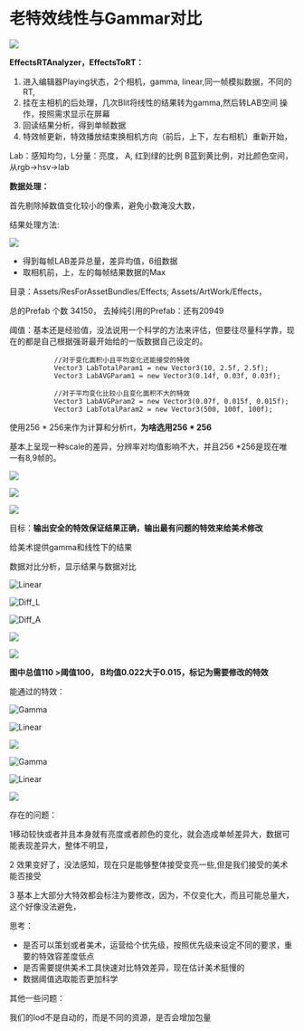 # 老特效线性与Gammar对比

![](../../../.gitbook/assets/image%20%2811%29.png)

**EffectsRTAnalyzer，EffectsToRT：**

1. 进入编辑器Playing状态，2个相机，gamma, linear,同一帧模拟数据，不同的RT,
2. 挂在主相机的后处理，几次Blit将线性的结果转为gamma,然后转LAB空间 操作，按照需求显示在屏幕
3.  回读结果分析，得到单帧数据
4.  特效帧更新，特效播放结束换相机方向（前后，上下，左右相机）重新开始，

Lab：感知均匀，L分量：亮度， A, 红到绿的比例 B蓝到黄比例，对比颜色空间，从rgb-&gt;hsv-&gt;lab

**数据处理：**

首先剔除掉数值变化较小的像素，避免小数淹没大数，

结果处理方法:

![](../../../.gitbook/assets/image%20%2818%29.png)



* 得到每帧LAB差异总量，差异均值，6组数据
* 取相机前，上，左的每帧结果数据的Max

目录：Assets/ResForAssetBundles/Effects; Assets/ArtWork/Effects，

总的Prefab 个数 34150， 去掉纯引用的Prefab：还有20949

阈值：基本还是经验值，没法说用一个科学的方法来评估，但要往尽量科学靠，现在的都是自己根据强哥最开始给的一版数据自己设定的。

```text
           //对于变化面积小且平均变化还能接受的特效
           Vector3 LabTotalParam1 = new Vector3(10, 2.5f, 2.5f);
           Vector3 LabAVGParam1 = new Vector3(0.14f, 0.03f, 0.03f);
           
           //对于平均变化比较小且变化面积不大的特效
           Vector3 LabAVGParam2 = new Vector3(0.07f, 0.015f, 0.015f);
           Vector3 LabTotalParam2 = new Vector3(500, 100f, 100f);
```

使用256 \* 256来作为计算和分析rt，**为啥选用256 \* 256**

基本上呈现一种scale的差异，分辨率对均值影响不大，并且256 \*256是现在唯一有8,9帧的。

![](../../../.gitbook/assets/image%20%2820%29.png)

![](../../../.gitbook/assets/image%20%2841%29.png)

![](../../../.gitbook/assets/image%20%2825%29.png)

目标：**输出安全的特效保证结果正确，输出最有问题的特效来给美术修改**

给美术提供gamma和线性下的结果

数据对比分析，显示结果与数据对比

![Linear](../../../.gitbook/assets/image%20%2812%29.png)

![Diff\_L](../../../.gitbook/assets/image%20%2823%29.png)

![Diff\_A](../../../.gitbook/assets/image%20%2834%29.png)

![](../../../.gitbook/assets/image%20%2831%29.png)

![](../../../.gitbook/assets/image%20%2829%29.png)

**图中总值110 &gt;阈值100， B均值0.022大于0.015，标记为需要修改的特效**

能通过的特效：

![Gamma](../../../.gitbook/assets/image%20%2833%29.png)

![ Linear](../../../.gitbook/assets/image%20%2813%29.png)

![](../../../.gitbook/assets/image%20%2840%29.png)

![Gamma](../../../.gitbook/assets/image%20%2826%29.png)

![Linear](../../../.gitbook/assets/image%20%2832%29.png)

![](../../../.gitbook/assets/image%20%2814%29.png)

存在的问题：

1移动较快或者并且本身就有亮度或者颜色的变化，就会造成单帧差异大，数据可能表现差异大，整体不明显，

2 效果变好了，没法感知，现在只是能够整体接受变亮一些,但是我们接受的美术能否接受

3 基本上大部分大特效都会标注为要修改，因为，不仅变化大，而且可能总量大，这个好像没法避免，

思考：

* 是否可以策划或者美术，运营给个优先级，按照优先级来设定不同的要求，重要的特效容差度低点
* 是否需要提供美术工具快速对比特效差异，现在估计美术挺慢的
* 数据阈值选取能否更加科学

其他一些问题：

我们的lod不是自动的，而是不同的资源，是否会增加包量



